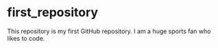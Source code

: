 # first_repository
This repository is my first GitHub repository.
I am a huge sports fan who likes to code.

